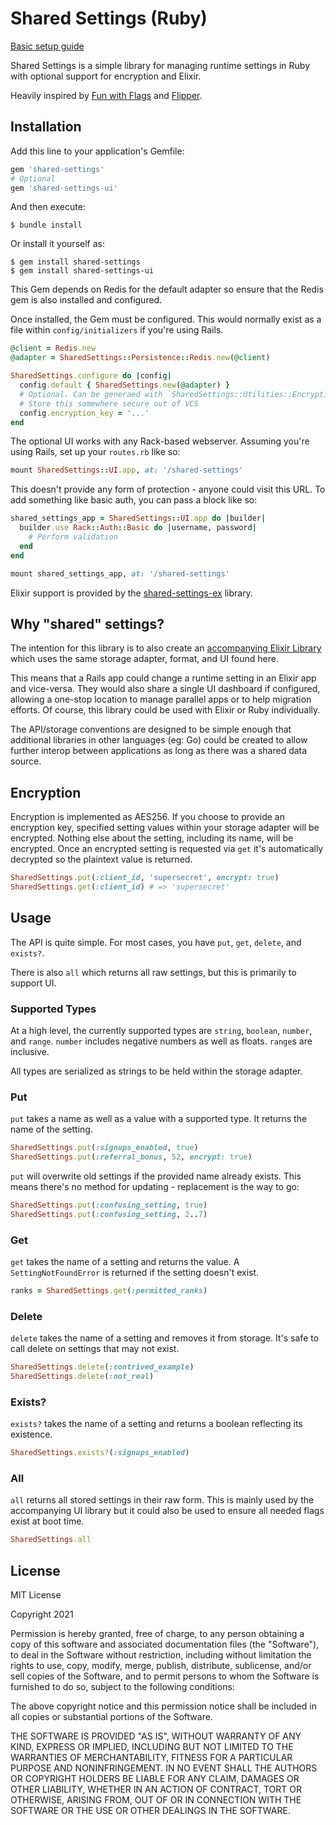 # Shared Settings (Ruby)

[Basic setup guide][devto-guide]

Shared Settings is a simple library for managing runtime settings in Ruby with optional support for encryption and Elixir.

Heavily inspired by [Fun with Flags][fwf] and [Flipper][flipper].

## Installation

Add this line to your application's Gemfile:

```ruby
gem 'shared-settings'
# Optional
gem 'shared-settings-ui'
```

And then execute:

    $ bundle install

Or install it yourself as:

    $ gem install shared-settings
    $ gem install shared-settings-ui
    
This Gem depends on Redis for the default adapter so ensure that the Redis gem is also installed and configured.

Once installed, the Gem must be configured.  This would normally exist as a file within `config/initializers` if you're using Rails.

```ruby
@client = Redis.new
@adapter = SharedSettings::Persistence::Redis.new(@client)

SharedSettings.configure do |config|
  config.default { SharedSettings.new(@adapter) }
  # Optional. Can be generaed with `SharedSettings::Utilities::Encryption.generate_aes_key`
  # Store this somewhere secure out of VCS
  config.encryption_key = '...'
end
```

The optional UI works with any Rack-based webserver. Assuming you're using Rails, set up your `routes.rb` like so:

```ruby
mount SharedSettings::UI.app, at: '/shared-settings'
```

This doesn't provide any form of protection - anyone could visit this URL.  To add something like basic auth, you can pass a block like so:

```ruby
shared_settings_app = SharedSettings::UI.app do |builder|
  builder.use Rack::Auth::Basic do |username, password|
    # Perform validation
  end
end

mount shared_settings_app, at: '/shared-settings'
```

Elixir support is provided by the [shared-settings-ex][ss-ex] library.

## Why "shared" settings?

The intention for this library is to also create an [accompanying Elixir Library][ss-ex] which uses the same storage adapter, format, and UI found here.

This means that a Rails app could change a runtime setting in an Elixir app and vice-versa.  They would also share a single UI dashboard if configured, allowing a one-stop location to manage parallel apps or to help migration efforts. Of course, this library could be used with Elixir or Ruby individually.

The API/storage conventions are designed to be simple enough that additional libraries in other languages (eg: Go) could be created to allow further interop between applications as long as there was a shared data source.

## Encryption

Encryption is implemented as AES256.  If you choose to provide an encryption key, specified setting values within your storage adapter will be encrypted.  Nothing else about the setting, including its name, will be encrypted.  Once an encrypted setting is requested via `get` it's automatically decrypted so the plaintext value is returned.

```ruby
SharedSettings.put(:client_id, 'supersecret', encrypt: true)
SharedSettings.get(:client_id) # => 'supersecret'
```

## Usage

The API is quite simple.  For most cases, you have `put`, `get`, `delete`, and `exists?`.  

There is also `all` which returns all raw settings, but this is primarily to support UI.

### Supported Types

At a high level, the currently supported types are `string`, `boolean`, `number`, and `range`. `number` includes negative numbers as well as floats. `range`s are inclusive.

All types are serialized as strings to be held within the storage adapter.

### Put

`put` takes a name as well as a value with a supported type. It returns the name of the setting.

```ruby
SharedSettings.put(:signups_enabled, true)
SharedSettings.put(:referral_bonus, 52, encrypt: true)
```

`put` will overwrite old settings if the provided name already exists.  This means there's no method for updating - replacement is the way to go:

```ruby
SharedSettings.put(:confusing_setting, true)
SharedSettings.put(:confusing_setting, 2..7)
```

### Get

`get` takes the name of a setting and returns the value.  A `SettingNotFoundError` is returned if the setting doesn't exist.

```ruby
ranks = SharedSettings.get(:permitted_ranks)
```

### Delete

`delete` takes the name of a setting and removes it from storage.  It's safe to call delete on settings that may not exist.

```ruby
SharedSettings.delete(:contrived_example)
SharedSettings.delete(:not_real)
```

### Exists?

`exists?` takes the name of a setting and returns a boolean reflecting its existence.

```ruby
SharedSettings.exists?(:signups_enabled)
```

### All

`all` returns all stored settings in their raw form.  This is mainly used by the accompanying UI library but it could also be used to ensure all needed flags exist at boot time.

```ruby
SharedSettings.all
```

## License

MIT License

Copyright 2021

Permission is hereby granted, free of charge, to any person obtaining a copy of this software and associated documentation files (the "Software"), to deal in the Software without restriction, including without limitation the rights to use, copy, modify, merge, publish, distribute, sublicense, and/or sell copies of the Software, and to permit persons to whom the Software is furnished to do so, subject to the following conditions:

The above copyright notice and this permission notice shall be included in all copies or substantial portions of the Software.

THE SOFTWARE IS PROVIDED "AS IS", WITHOUT WARRANTY OF ANY KIND, EXPRESS OR IMPLIED, INCLUDING BUT NOT LIMITED TO THE WARRANTIES OF MERCHANTABILITY, FITNESS FOR A PARTICULAR PURPOSE AND NONINFRINGEMENT. IN NO EVENT SHALL THE AUTHORS OR COPYRIGHT HOLDERS BE LIABLE FOR ANY CLAIM, DAMAGES OR OTHER LIABILITY, WHETHER IN AN ACTION OF CONTRACT, TORT OR OTHERWISE, ARISING FROM, OUT OF OR IN CONNECTION WITH THE SOFTWARE OR THE USE OR OTHER DEALINGS IN THE SOFTWARE.

[devto-guide]: https://dev.to/kieraneglin/encrypted-runtime-settings-for-ruby-and-elixir-3bbo
[fwf]: https://github.com/tompave/fun_with_flags
[flipper]: https://github.com/jnunemaker/flipper
[ss-ex]: https://github.com/kieraneglin/shared-settings-ex
